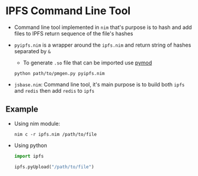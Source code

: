 # IPFS Command Line Tool

* Command line tool implemented in `nim` that's purpose is to hash and add
files to IPFS return sequence of the file's hashes

* `pyipfs.nim` is a wrapper around the `ipfs.nim` and return string of hashes separated by `&`
    * To generate `.so` file that can be imported use [pymod](https://github.com/jboy/nim-pymod)
    ```
    python path/to/pmgen.py pyipfs.nim
    ```
* `jsbase.nim`: Command line tool, it's main purpose is to build both `ipfs` and `redis` then add `redis` to `ipfs`

## Example

* Using nim module:

    ```
    nim c -r ipfs.nim /path/to/file
    ```

* Using python
    ```python
    import ipfs

    ipfs.pyUpload("/path/to/file")
    ```
